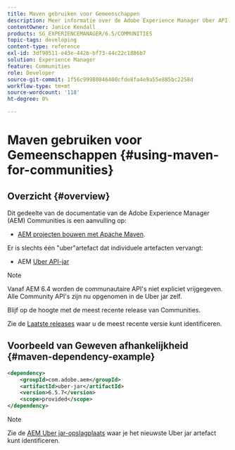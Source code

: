 ```yaml
---
title: Maven gebruiken voor Gemeenschappen
description: Meer informatie over de Adobe Experience Manager Uber API jar voor gebruik in Communities.
contentOwner: Janice Kendall
products: SG_EXPERIENCEMANAGER/6.5/COMMUNITIES
topic-tags: developing
content-type: reference
exl-id: 3df90511-e43e-442b-bf73-44c22c1886b7
solution: Experience Manager
feature: Communities
role: Developer
source-git-commit: 1f56c99980846400cfde8fa4e9a55e885bc2258d
workflow-type: tm+mt
source-wordcount: '118'
ht-degree: 0%

---
```


# Maven gebruiken voor Gemeenschappen {#using-maven-for-communities}

## Overzicht {#overview}

Dit gedeelte van de documentatie van de Adobe Experience Manager (AEM) Communities is een aanvulling op:

* [AEM projecten bouwen met Apache Maven](../../help/sites-developing/ht-projects-maven.md).

Er is slechts één &quot;uber&quot;artefact dat individuele artefacten vervangt:

* AEM [Uber API-jar](../../help/sites-developing/ht-projects-maven.md#what-is-the-uberjar)

>[!NOTE]
>
>Vanaf AEM 6.4 worden de communautaire API&#39;s niet expliciet vrijgegeven. Alle Community API&#39;s zijn nu opgenomen in de Uber jar zelf.
>
>Blijf op de hoogte met de meest recente release van Communities.
>
>Zie de [Laatste releases](deploy-communities.md#latest-releases) waar u de meest recente versie kunt identificeren.

## Voorbeeld van Geweven afhankelijkheid {#maven-dependency-example}

```xml
<dependency>
    <groupId>com.adobe.aem</groupId>
    <artifactId>uber-jar</artifactId>
    <version>6.5.7</version>
    <scope>provided</scope>
</dependency>
```

>[!NOTE]
>
>Zie de [AEM Uber jar-opslagplaats](https://mvnrepository.com/artifact/com.adobe.aem/uber-jar) waar je het nieuwste Uber jar artefact kunt identificeren.

<!--
There are now two "uber" artifacts that replace individual artifacts:

* AEM [Communities API jar](#communities-api-jar-artifact)
* AEM [Uber API jar](../../help/sites-developing/ht-projects-maven.md#what-is-the-uberjar)

## Communities API Jar Artifact {#communities-api-jar-artifact}

Following is an example of a GAV for the AEM Communities API jar:

```xml
<dependency>
    <groupId>com.adobe.cq.social</groupId>
    <artifactId>cq-socialcommunities-api</artifactId>
    <version>1.11.170</version>
    <scope>provided</scope>
</dependency>

```

Ensure thet the version specified corresponds with the Communities package version installed for AEM Communities. To verify the installed version number:

1. Log in with adminstrative privileges.
1. Browse to [Package Manager](../../help/sites-administering/package-manager.md). For example, [http://localhost:4502/crx/packmgr/](http://localhost:4502/crx/packmgr/)

1. Locate the package: `cq-socialcommunities-pkg-1.x.xxx`
1. Extract the version from the package name:
   * First version for AEM 6.3 is version 1.11.170.
   * Feature packs is versions 1.12.xxx.

>[!NOTE]
>
>It is recommended to keep up-to-date with the most recent Communities release.
>
>Visit the [Latest Releases](deploy-communities.md#latest-releases) section to identify the most recent version.

## Maven Dependency Example {#maven-dependency-example}

The Communities API jar must be specified before the Uber API jar.

```xml
<dependency>
    <groupId>com.adobe.cq.social</groupId>
    <artifactId>cq-socialcommunities-api</artifactId>
    <version>1.11.170</version>
    <scope>provided</scope>
</dependency>
<dependency>
    <groupId>com.adobe.aem</groupId>
    <artifactId>uber-jar</artifactId>
    <version>6.3.0</version>
    <scope>provided</scope>
    <classifier>apis</classifier>
</dependency>
```
-->
